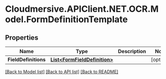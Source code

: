 # Cloudmersive.APIClient.NET.OCR.Model.FormDefinitionTemplate
## Properties

Name | Type | Description | Notes
------------ | ------------- | ------------- | -------------
**FieldDefinitions** | [**List&lt;FormFieldDefinition&gt;**](FormFieldDefinition.md) |  | [optional] 

[[Back to Model list]](../README.md#documentation-for-models) [[Back to API list]](../README.md#documentation-for-api-endpoints) [[Back to README]](../README.md)


